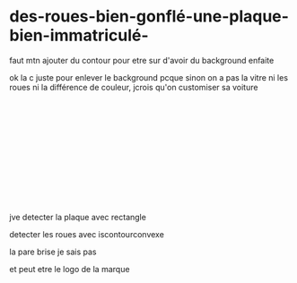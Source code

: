 # des-roues-bien-gonflé-une-plaque-bien-immatriculé-

faut mtn ajouter du contour pour etre sur d'avoir du background enfaite

ok la c juste pour enlever le background pcque sinon on a pas la vitre ni les roues ni la différence de couleur, jcrois qu'on customiser sa voiture













<br><br><br><br><br><br><br><br><br><br><br>

jve detecter la plaque avec rectangle

detecter les roues avec iscontourconvexe

la pare brise je sais pas

et peut etre le logo de la marque
